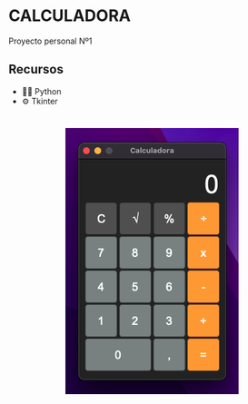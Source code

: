 # CALCULADORA
Proyecto personal Nº1

## Recursos
- 👨‍💻 Python
- ⚙️ Tkinter

<h1 align="center">
  <img src="Sistema/img/Captura.png" alt="..." />
</h1>
